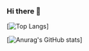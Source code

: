 ### Hi there 👋

[![Top Langs](https://github-readme-stats.vercel.app/api/top-langs/?username=rimao-uni&layout=compact)]

[![Anurag's GitHub stats](https://github-readme-stats.vercel.app/api?username=rimao-uni)]
